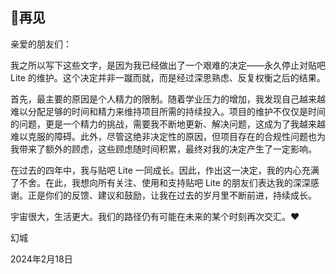 ## 👋再见

亲爱的朋友们：

我之所以写下这些文字，是因为我已经做出了一个艰难的决定——永久停止对贴吧 Lite 的维护。这个决定并非一蹴而就，而是经过深思熟虑、反复权衡之后的结果。

首先，最主要的原因是个人精力的限制。随着学业压力的增加，我发现自己越来越难以分配足够的时间和精力来维持项目所需的持续投入。项目的维护不仅仅是时间的问题，更是一个精力的挑战，需要我不断地更新、解决问题，这成为了我越来越难以克服的障碍。此外，尽管这绝非决定性的原因，但项目存在的合规性问题也为我带来了额外的顾虑，这些顾虑随时间积累，最终对我的决定产生了一定影响。

在过去的四年中，我与贴吧 Lite 一同成长。因此，作出这一决定，我的内心充满了不舍。在此，我想向所有关注、使用和支持贴吧 Lite 的朋友们表达我的深深感谢。正是你们的反馈、建议和鼓励，让我在过去的岁月里不断前进，持续成长。

宇宙很大，生活更大。我们的路径仍有可能在未来的某个时刻再次交汇。❤️

幻城

2024年2月18日